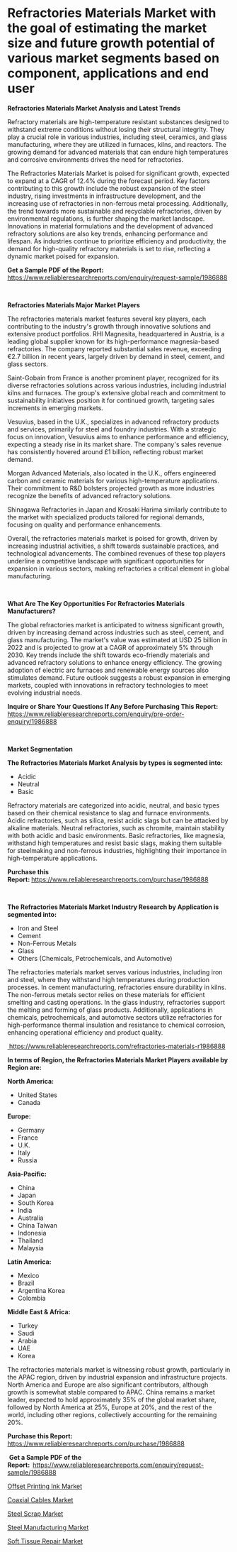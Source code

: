 <p><h1>Refractories Materials Market with the goal of estimating the market size and future growth potential of various market segments based on component, applications and end user</h1></p><p><strong>Refractories Materials Market Analysis and Latest Trends</strong></p>
<p><p>Refractory materials are high-temperature resistant substances designed to withstand extreme conditions without losing their structural integrity. They play a crucial role in various industries, including steel, ceramics, and glass manufacturing, where they are utilized in furnaces, kilns, and reactors. The growing demand for advanced materials that can endure high temperatures and corrosive environments drives the need for refractories.</p><p>The Refractories Materials Market is poised for significant growth, expected to expand at a CAGR of 12.4% during the forecast period. Key factors contributing to this growth include the robust expansion of the steel industry, rising investments in infrastructure development, and the increasing use of refractories in non-ferrous metal processing. Additionally, the trend towards more sustainable and recyclable refractories, driven by environmental regulations, is further shaping the market landscape. Innovations in material formulations and the development of advanced refractory solutions are also key trends, enhancing performance and lifespan. As industries continue to prioritize efficiency and productivity, the demand for high-quality refractory materials is set to rise, reflecting a dynamic market poised for expansion.</p></p>
<p><strong>Get a Sample PDF of the Report:&nbsp;</strong> <a href="https://www.reliableresearchreports.com/enquiry/request-sample/1986888?utm_campaign=4&utm_medium=2&utm_source=Github&utm_content=ia&utm_term=15112024&utm_id=refractories-materials">https://www.reliableresearchreports.com/enquiry/request-sample/1986888</a></p>
<p>&nbsp;</p>
<p><strong>Refractories Materials Major Market Players</strong></p>
<p><p>The refractories materials market features several key players, each contributing to the industry's growth through innovative solutions and extensive product portfolios. RHI Magnesita, headquartered in Austria, is a leading global supplier known for its high-performance magnesia-based refractories. The company reported substantial sales revenue, exceeding €2.7 billion in recent years, largely driven by demand in steel, cement, and glass sectors.</p><p>Saint-Gobain from France is another prominent player, recognized for its diverse refractories solutions across various industries, including industrial kilns and furnaces. The group's extensive global reach and commitment to sustainability initiatives position it for continued growth, targeting sales increments in emerging markets.</p><p>Vesuvius, based in the U.K., specializes in advanced refractory products and services, primarily for steel and foundry industries. With a strategic focus on innovation, Vesuvius aims to enhance performance and efficiency, expecting a steady rise in its market share. The company's sales revenue has consistently hovered around £1 billion, reflecting robust market demand.</p><p>Morgan Advanced Materials, also located in the U.K., offers engineered carbon and ceramic materials for various high-temperature applications. Their commitment to R&D bolsters projected growth as more industries recognize the benefits of advanced refractory solutions.</p><p>Shinagawa Refractories in Japan and Krosaki Harima similarly contribute to the market with specialized products tailored for regional demands, focusing on quality and performance enhancements.</p><p>Overall, the refractories materials market is poised for growth, driven by increasing industrial activities, a shift towards sustainable practices, and technological advancements. The combined revenues of these top players underline a competitive landscape with significant opportunities for expansion in various sectors, making refractories a critical element in global manufacturing.</p></p>
<p>&nbsp;</p>
<p><strong>What Are The Key Opportunities For Refractories Materials Manufacturers?</strong></p>
<p><p>The global refractories market is anticipated to witness significant growth, driven by increasing demand across industries such as steel, cement, and glass manufacturing. The market's value was estimated at USD 25 billion in 2022 and is projected to grow at a CAGR of approximately 5% through 2030. Key trends include the shift towards eco-friendly materials and advanced refractory solutions to enhance energy efficiency. The growing adoption of electric arc furnaces and renewable energy sources also stimulates demand. Future outlook suggests a robust expansion in emerging markets, coupled with innovations in refractory technologies to meet evolving industrial needs.</p></p>
<p><strong>Inquire or Share Your Questions If Any Before Purchasing This Report:</strong> <a href="https://www.reliableresearchreports.com/enquiry/pre-order-enquiry/1986888?utm_campaign=4&utm_medium=2&utm_source=Github&utm_content=ia&utm_term=15112024&utm_id=refractories-materials">https://www.reliableresearchreports.com/enquiry/pre-order-enquiry/1986888</a></p>
<p>&nbsp;</p>
<p><strong>Market Segmentation</strong></p>
<p><strong>The Refractories Materials Market Analysis by types is segmented into:</strong></p>
<p><ul><li>Acidic</li><li>Neutral</li><li>Basic</li></ul></p>
<p><p>Refractory materials are categorized into acidic, neutral, and basic types based on their chemical resistance to slag and furnace environments. Acidic refractories, such as silica, resist acidic slags but can be attacked by alkaline materials. Neutral refractories, such as chromite, maintain stability with both acidic and basic environments. Basic refractories, like magnesia, withstand high temperatures and resist basic slags, making them suitable for steelmaking and non-ferrous industries, highlighting their importance in high-temperature applications.</p></p>
<p><strong>Purchase this Report:&nbsp;</strong><a href="https://www.reliableresearchreports.com/purchase/1986888?utm_campaign=4&utm_medium=2&utm_source=Github&utm_content=ia&utm_term=15112024&utm_id=refractories-materials">https://www.reliableresearchreports.com/purchase/1986888</a></p>
<p>&nbsp;</p>
<p><strong>The Refractories Materials Market Industry Research by Application is segmented into:</strong></p>
<p><ul><li>Iron and Steel</li><li>Cement</li><li>Non-Ferrous Metals</li><li>Glass</li><li>Others (Chemicals, Petrochemicals, and Automotive)</li></ul></p>
<p><p>The refractories materials market serves various industries, including iron and steel, where they withstand high temperatures during production processes. In cement manufacturing, refractories ensure durability in kilns. The non-ferrous metals sector relies on these materials for efficient smelting and casting operations. In the glass industry, refractories support the melting and forming of glass products. Additionally, applications in chemicals, petrochemicals, and automotive sectors utilize refractories for high-performance thermal insulation and resistance to chemical corrosion, enhancing operational efficiency and product quality.</p></p>
<p><a href="https://www.reliableresearchreports.com/refractories-materials-r1986888?utm_campaign=4&utm_medium=2&utm_source=Github&utm_content=ia&utm_term=15112024&utm_id=refractories-materials">&nbsp;https://www.reliableresearchreports.com/refractories-materials-r1986888</a></p>
<p><strong>In terms of Region, the Refractories Materials Market Players available by Region are:</strong></p>
<p>
    <p> <strong> North America: </strong>
        <ul>
            <li>United States</li>
            <li>Canada</li>
        </ul>
        </p> 
    <p> <strong> Europe: </strong>
        <ul>
            <li>Germany</li>
            <li>France</li>
            <li>U.K.</li>
            <li>Italy</li>
            <li>Russia</li>
        </ul>
        </p> 
    <p> <strong> Asia-Pacific: </strong>
        <ul>
            <li>China</li>
            <li>Japan</li>
            <li>South Korea</li>
            <li>India</li>
            <li>Australia</li>
            <li>China Taiwan</li>
            <li>Indonesia</li>
            <li>Thailand</li>
            <li>Malaysia</li>
        </ul>
        </p> 
    <p> <strong> Latin America: </strong>
        <ul>
            <li>Mexico</li>
            <li>Brazil</li>
            <li>Argentina Korea</li>
            <li>Colombia</li>
        </ul>
        </p> 
    <p> <strong> Middle East & Africa: </strong>
        <ul>
            <li>Turkey</li>
            <li>Saudi</li>
            <li>Arabia</li>
            <li>UAE</li>
            <li>Korea</li>
        </ul>
    </p>
    </p>
<p><p>The refractories materials market is witnessing robust growth, particularly in the APAC region, driven by industrial expansion and infrastructure projects. North America and Europe are also significant contributors, although growth is somewhat stable compared to APAC. China remains a market leader, expected to hold approximately 35% of the global market share, followed by North America at 25%, Europe at 20%, and the rest of the world, including other regions, collectively accounting for the remaining 20%.</p></p>
<p><strong>Purchase this Report: </strong><a href="https://www.reliableresearchreports.com/purchase/1986888?utm_campaign=4&utm_medium=2&utm_source=Github&utm_content=ia&utm_term=15112024&utm_id=refractories-materials">https://www.reliableresearchreports.com/purchase/1986888</a></p>
<p>&nbsp;<strong>Get a Sample PDF of the Report:&nbsp;&nbsp;</strong><a href="https://www.reliableresearchreports.com/enquiry/request-sample/1986888?utm_campaign=4&utm_medium=2&utm_source=Github&utm_content=ia&utm_term=15112024&utm_id=refractories-materials">https://www.reliableresearchreports.com/enquiry/request-sample/1986888</a></p>
<p><strong></strong></p>
<p><p><a href="https://www.linkedin.com/pulse/comprehensive-offset-printing-ink-market-report-regional-analysis-9td7c?utm_campaign=4&utm_medium=2&utm_source=Github&utm_content=ia&utm_term=15112024&utm_id=refractories-materials">Offset Printing Ink Market</a></p><p><a href="https://www.linkedin.com/pulse/coaxial-cables-market-consolidation-impact-structure-2024-2031-edrzc?utm_campaign=4&utm_medium=2&utm_source=Github&utm_content=ia&utm_term=15112024&utm_id=refractories-materials">Coaxial Cables Market</a></p><p><a href="https://github.com/Rekhakhatun65/Market-Research-Report-List-1/blob/main/steel-scrap-market.md?utm_campaign=4&utm_medium=2&utm_source=Github&utm_content=ia&utm_term=15112024&utm_id=refractories-materials">Steel Scrap Market</a></p><p><a href="https://github.com/FosterFahey91/Market-Research-Report-List-1/blob/main/steel-manufacturing-market.md?utm_campaign=4&utm_medium=2&utm_source=Github&utm_content=ia&utm_term=15112024&utm_id=refractories-materials">Steel Manufacturing Market</a></p><p><a href="https://issuu.com/reportprime-2/docs/soft-tissue-repair-market-size-2030_ba2cd330b7a836?utm_campaign=4&utm_medium=2&utm_source=Github&utm_content=ia&utm_term=15112024&utm_id=refractories-materials">Soft Tissue Repair Market</a></p></p>